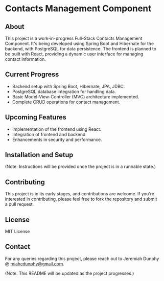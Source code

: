 # Contacts Management Component

## About
This project is a work-in-progress Full-Stack Contacts Management Component. It's being developed using Spring Boot and Hibernate for the backend, with PostgreSQL for data persistence. The frontend is planned to be built with React, providing a dynamic user interface for managing contact information.

## Current Progress
- Backend setup with Spring Boot, Hibernate, JPA, JDBC. 
- PostgreSQL database integration for handling data. 
- Basic Model-View-Controller (MVC) architecture implemented.
- Complete CRUD operations for contact management. 
  

## Upcoming Features
- Implementation of the frontend using React.
- Integration of frontend and backend.
- Enhancements in security and performance.

## Installation and Setup
(Note: Instructions will be provided once the project is in a runnable state.)

## Contributing
This project is in its early stages, and contributions are welcome. If you're interested in contributing, please feel free to fork the repository and submit a pull request.

## License
MIT License

## Contact
For any queries regarding this project, please reach out to Jeremiah Dunphy @ miahedunphy@gmail.com.

(Note: This README will be updated as the project progresses.)
